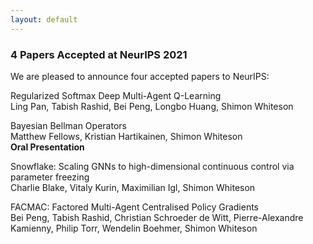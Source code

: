 ```yaml
---
layout: default
---
```


### 4 Papers Accepted at NeurIPS 2021
We are pleased to announce four accepted papers to NeurIPS:

Regularized Softmax Deep Multi-Agent Q-Learning  
Ling Pan, Tabish Rashid, Bei Peng, Longbo Huang, Shimon Whiteson

Bayesian Bellman Operators  
Matthew Fellows, Kristian Hartikainen, Shimon Whiteson  
**Oral Presentation**

Snowflake: Scaling GNNs to high-dimensional continuous control via parameter freezing  
Charlie Blake, Vitaly Kurin, Maximilian Igl, Shimon Whiteson

FACMAC: Factored Multi-Agent Centralised Policy Gradients  
Bei Peng, Tabish Rashid, Christian Schroeder de Witt, Pierre-Alexandre Kamienny, Philip Torr, Wendelin Boehmer, Shimon Whiteson